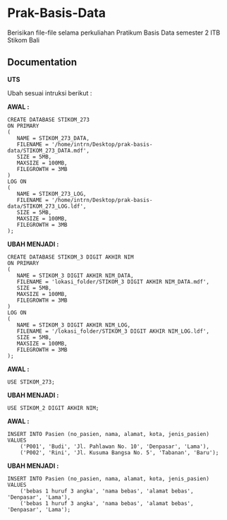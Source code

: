 # Prak-Basis-Data
Berisikan file-file selama perkuliahan Pratikum Basis Data semester 2 ITB Stikom Bali

## Documentation
**UTS**

Ubah sesuai intruksi berikut :

**AWAL :**
```
CREATE DATABASE STIKOM_273
ON PRIMARY
(
   NAME = STIKOM_273_DATA,
   FILENAME = '/home/intrn/Desktop/prak-basis-data/STIKOM_273_DATA.mdf',
   SIZE = 5MB,
   MAXSIZE = 100MB,
   FILEGROWTH = 3MB
)
LOG ON
(
   NAME = STIKOM_273_LOG,
   FILENAME = '/home/intrn/Desktop/prak-basis-data/STIKOM_273_LOG.ldf',
   SIZE = 5MB,
   MAXSIZE = 100MB,
   FILEGROWTH = 3MB
);
```
**UBAH MENJADI :**
```
CREATE DATABASE STIKOM_3 DIGIT AKHIR NIM
ON PRIMARY
(
   NAME = STIKOM_3 DIGIT AKHIR NIM_DATA,
   FILENAME = 'lokasi_folder/STIKOM_3 DIGIT AKHIR NIM_DATA.mdf',
   SIZE = 5MB,
   MAXSIZE = 100MB,
   FILEGROWTH = 3MB
)
LOG ON
(
   NAME = STIKOM_3 DIGIT AKHIR NIM_LOG,
   FILENAME = '/lokasi_folder/STIKOM_3 DIGIT AKHIR NIM_LOG.ldf',
   SIZE = 5MB,
   MAXSIZE = 100MB,
   FILEGROWTH = 3MB
);
```

**AWAL :**
```
USE STIKOM_273;
```

**UBAH MENJADI :**

```
USE STIKOM_2 DIGIT AKHIR NIM;
```

**AWAL :**
```
INSERT INTO Pasien (no_pasien, nama, alamat, kota, jenis_pasien) VALUES
    ('P001', 'Budi', 'Jl. Pahlawan No. 10', 'Denpasar', 'Lama'),
    ('P002', 'Rini', 'Jl. Kusuma Bangsa No. 5', 'Tabanan', 'Baru');
```

**UBAH MENJADI :**
```
INSERT INTO Pasien (no_pasien, nama, alamat, kota, jenis_pasien) VALUES
    ('bebas 1 huruf 3 angka', 'nama bebas', 'alamat bebas', 'Denpasar', 'Lama'),
    ('bebas 1 huruf 3 angka', 'nama bebas', 'alamat bebas', 'Denpasar', 'Lama');
```




